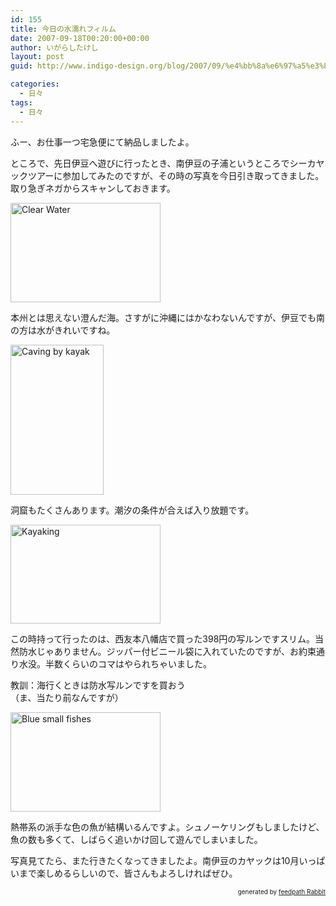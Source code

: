 ```yaml
---
id: 155
title: 今日の水濡れフィルム
date: 2007-09-18T00:20:00+00:00
author: いがらしたけし
layout: post
guid: http://www.indigo-design.org/blog/2007/09/%e4%bb%8a%e6%97%a5%e3%81%ae%e6%b0%b4%e6%bf%a1%e3%82%8c%e3%83%95%e3%82%a3%e3%83%ab%e3%83%a0/

categories:
  - 日々
tags:
  - 日々
---
```

ふー、お仕事一つ宅急便にて納品しましたよ。

ところで、先日伊豆へ遊びに行ったとき、南伊豆の子浦というところでシーカヤックツアーに参加してみたのですが、その時の写真を今日引き取ってきました。取り急ぎネガからスキャンしておきます。

[<img src="http://farm2.static.flickr.com/1419/1396303427_87c2a935e9_m.jpg" alt="Clear Water" height="159" width="240" />](http://www.flickr.com/photos/takeshi81/1396303427/ "Photo Sharing") 

本州とは思えない澄んだ海。さすがに沖縄にはかなわないんですが、伊豆でも南の方は水がきれいですね。

[<img src="http://farm2.static.flickr.com/1028/1397191996_93d9eaf718_m.jpg" alt="Caving by kayak" height="240" width="149" />](http://www.flickr.com/photos/takeshi81/1397191996/ "Photo Sharing") 

洞窟もたくさんあります。潮汐の条件が合えば入り放題です。

[<img src="http://farm2.static.flickr.com/1120/1397193862_59819b918f_m.jpg" width="240" height="158" alt="Kayaking" />](http://www.flickr.com/photos/takeshi81/1397193862/ "Photo Sharing") 

この時持って行ったのは、西友本八幡店で買った398円の写ルンですスリム。当然防水じゃありません。ジッパー付ビニール袋に入れていたのですが、お約束通り水没。半数くらいのコマはやられちゃいました。

教訓：海行くときは防水写ルンですを買おう  
（ま、当たり前なんですが）

[<img src="http://farm2.static.flickr.com/1017/1396307529_0c40d3a426_m.jpg" width="240" height="159" alt="Blue small fishes" />](http://www.flickr.com/photos/takeshi81/1396307529/ "Photo Sharing") 

熱帯系の派手な色の魚が結構いるんですよ。シュノーケリングもしましたけど、魚の数も多くて、しばらく追いかけ回して遊んでしまいました。

写真見てたら、また行きたくなってきましたよ。南伊豆のカヤックは10月いっぱいまで楽しめるらしいので、皆さんもよろしければぜひ。

<!--feedpath info start-->

<div style="text-align: right;font-size: 10px">
  &nbsp;&nbsp;<span>generated by <a href="http://feedpath.jp" title="feedpath Rabbit" target="_blank">feedpath Rabbit</a></span>
</div>

<!--feedpath info end-->
